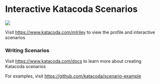 # Interactive Katacoda Scenarios

[![](http://shields.katacoda.com/katacoda/mlriley/count.svg)](https://www.katacoda.com/mlriley "Get your profile on Katacoda.com")

Visit https://www.katacoda.com/mlriley to view the profile and interactive scenarios

### Writing Scenarios
Visit https://www.katacoda.com/docs to learn more about creating Katacoda scenarios

For examples, visit https://github.com/katacoda/scenario-example
